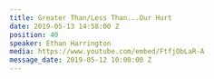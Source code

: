 ```yaml
---
title: Greater Than/Less Than...Our Hurt
date: 2019-05-13 14:58:00 Z
position: 40
speaker: Ethan Harrington
media: https://www.youtube.com/embed/FtfjObLaR-A
message_date: 2019-05-12 10:00:00 Z
---
```


